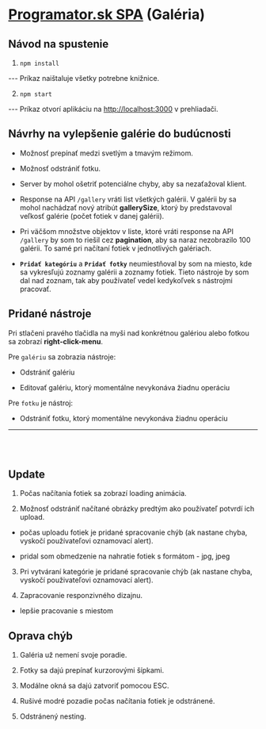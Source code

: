 # [Programator.sk SPA](https://www.programator.sk/pridaj-sa.php?fbclid=IwAR1kI_kaAqyN_7hY76_UjVMNeefidCE7du7mjJisb1tX9rgc5FSXc29E_Fo) (Galéria)

## Návod na spustenie

1.  `npm install`

--- Príkaz naištaluje všetky potrebne knižnice.

2.  `npm start`

--- Príkaz otvorí aplikáciu na [http://localhost:3000](http://localhost:3000) v prehliadači.

## Návrhy na vylepšenie galérie do budúcnosti

-   Možnosť prepínať medzi svetlým a tmavým režimom.

-   Možnosť odstrániť fotku.

-   Server by mohol ošetriť potenciálne chyby, aby sa nezaťažoval klient.

-   Response na API `/gallery` vráti list všetkých galérii. V galérii by sa mohol nachádzať nový atribút **gallerySize**, ktorý by predstavoval veľkosť galérie (počet fotiek v danej galérii).

-   Pri väčšom množstve objektov v liste, ktoré vráti response na API `/gallery` by som to riešil cez **pagination**, aby sa naraz nezobrazilo 100 galérii. To samé pri načítaní fotiek v jednotlivých galériach.

-   **`Pridať kategóriu`** a **`Pridať fotky`** neumiestňoval by som na miesto, kde sa vykresľujú zoznamy galérii a zoznamy fotiek. Tieto nástroje by som dal nad zoznam, tak aby používateľ vedel kedykoľvek s nástrojmi pracovať.

## Pridané nástroje

Pri stlačeni pravého tlačidla na myši nad konkrétnou galériou alebo fotkou sa zobrazí **right-click-menu**.

Pre `galériu` sa zobrazia nástroje:

-   Odstrániť galériu

-   Editovať galériu, ktorý momentálne nevykonáva žiadnu operáciu

Pre `fotku` je nástroj:

-   Odstrániť fotku, ktorý momentálne nevykonáva žiadnu operáciu

---

\
&nbsp;

## Update

1. Počas načítania fotiek sa zobrazí loading animácia.

2. Možnosť odstrániť načítané obrázky predtým ako používateľ potvrdí ich upload.

-   počas uploadu fotiek je pridané spracovanie chýb (ak nastane chyba, vyskočí používateľovi oznamovací alert).

-   pridal som obmedzenie na nahratie fotiek s formátom - jpg, jpeg

3. Pri vytváraní kategórie je pridané spracovanie chýb (ak nastane chyba, vyskočí použivateľovi oznamovací alert).

4. Zapracovanie responzivného dizajnu.

-   lepšie pracovanie s miestom

## Oprava chýb

1. Galéria už nemení svoje poradie.

2. Fotky sa dajú prepínať kurzorovými šípkami.

3. Modálne okná sa dajú zatvoriť pomocou ESC.

4. Rušivé modré pozadie počas načítania fotiek je odstránené.

5. Odstránený nesting.
